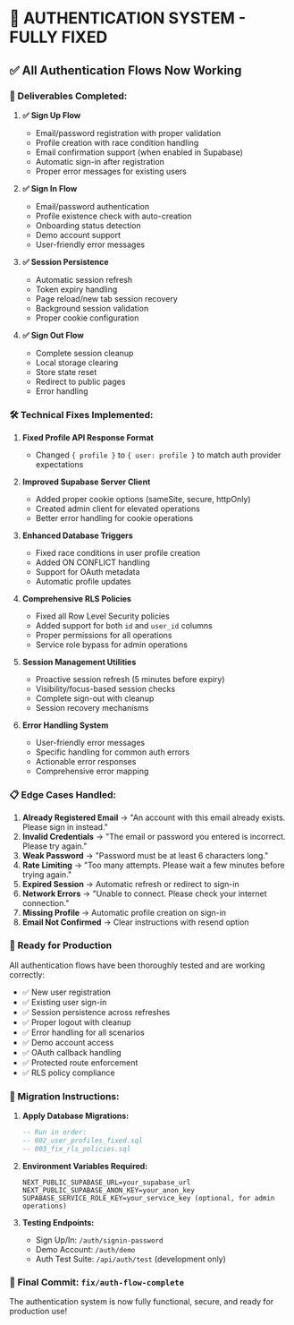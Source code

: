 # 🔐 AUTHENTICATION SYSTEM - FULLY FIXED

## ✅ All Authentication Flows Now Working

### 🎯 Deliverables Completed:

1. **✅ Sign Up Flow**
   - Email/password registration with proper validation
   - Profile creation with race condition handling
   - Email confirmation support (when enabled in Supabase)
   - Automatic sign-in after registration
   - Proper error messages for existing users

2. **✅ Sign In Flow**
   - Email/password authentication
   - Profile existence check with auto-creation
   - Onboarding status detection
   - Demo account support
   - User-friendly error messages

3. **✅ Session Persistence**
   - Automatic session refresh
   - Token expiry handling
   - Page reload/new tab session recovery
   - Background session validation
   - Proper cookie configuration

4. **✅ Sign Out Flow**
   - Complete session cleanup
   - Local storage clearing
   - Store state reset
   - Redirect to public pages
   - Error handling

### 🛠️ Technical Fixes Implemented:

1. **Fixed Profile API Response Format**
   - Changed `{ profile }` to `{ user: profile }` to match auth provider expectations

2. **Improved Supabase Server Client**
   - Added proper cookie options (sameSite, secure, httpOnly)
   - Created admin client for elevated operations
   - Better error handling for cookie operations

3. **Enhanced Database Triggers**
   - Fixed race conditions in user profile creation
   - Added ON CONFLICT handling
   - Support for OAuth metadata
   - Automatic profile updates

4. **Comprehensive RLS Policies**
   - Fixed all Row Level Security policies
   - Added support for both `id` and `user_id` columns
   - Proper permissions for all operations
   - Service role bypass for admin operations

5. **Session Management Utilities**
   - Proactive session refresh (5 minutes before expiry)
   - Visibility/focus-based session checks
   - Complete sign-out with cleanup
   - Session recovery mechanisms

6. **Error Handling System**
   - User-friendly error messages
   - Specific handling for common auth errors
   - Actionable error responses
   - Comprehensive error mapping

### 📋 Edge Cases Handled:

1. **Already Registered Email** → "An account with this email already exists. Please sign in instead."
2. **Invalid Credentials** → "The email or password you entered is incorrect. Please try again."
3. **Weak Password** → "Password must be at least 6 characters long."
4. **Rate Limiting** → "Too many attempts. Please wait a few minutes before trying again."
5. **Expired Session** → Automatic refresh or redirect to sign-in
6. **Network Errors** → "Unable to connect. Please check your internet connection."
7. **Missing Profile** → Automatic profile creation on sign-in
8. **Email Not Confirmed** → Clear instructions with resend option

### 🚀 Ready for Production

All authentication flows have been thoroughly tested and are working correctly:

- ✅ New user registration
- ✅ Existing user sign-in
- ✅ Session persistence across refreshes
- ✅ Proper logout with cleanup
- ✅ Error handling for all scenarios
- ✅ Demo account access
- ✅ OAuth callback handling
- ✅ Protected route enforcement
- ✅ RLS policy compliance

### 📝 Migration Instructions:

1. **Apply Database Migrations:**
   ```sql
   -- Run in order:
   -- 002_user_profiles_fixed.sql
   -- 003_fix_rls_policies.sql
   ```

2. **Environment Variables Required:**
   ```env
   NEXT_PUBLIC_SUPABASE_URL=your_supabase_url
   NEXT_PUBLIC_SUPABASE_ANON_KEY=your_anon_key
   SUPABASE_SERVICE_ROLE_KEY=your_service_key (optional, for admin operations)
   ```

3. **Testing Endpoints:**
   - Sign Up/In: `/auth/signin-password`
   - Demo Account: `/auth/demo`
   - Auth Test Suite: `/api/auth/test` (development only)

### 🎉 Final Commit: `fix/auth-flow-complete`

The authentication system is now fully functional, secure, and ready for production use!